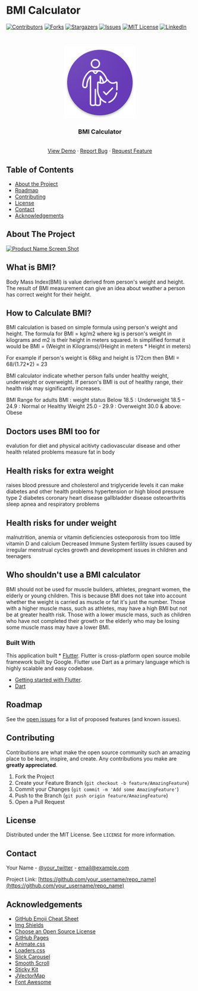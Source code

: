 # BMI Calculator
<!-- PROJECT SHIELDS -->
<!--
*** I'm using markdown "reference style" links for readability.
*** Reference links are enclosed in brackets [ ] instead of parentheses ( ).
*** See the bottom of this document for the declaration of the reference variables
*** for contributors-url, forks-url, etc. This is an optional, concise syntax you may use.
*** https://www.markdownguide.org/basic-syntax/#reference-style-links
-->
[![Contributors][contributors-shield]][contributors-url]
[![Forks][forks-shield]][forks-url]
[![Stargazers][stars-shield]][stars-url]
[![Issues][issues-shield]][issues-url]
[![MIT License][license-shield]][license-url]
[![LinkedIn][linkedin-shield]][linkedin-url]



<!-- PROJECT LOGO -->
<br />
<p align="center">
  <a href="https://github.com/Fenil-Nividata/FlutterBMI/blob/master/">
    <img src="ic_launcher.png">
  </a>

  <h3 align="center">BMI Calculator</h3>

  <p align="center">
    <br />
    <a href="https://play.google.com/store/apps/details?id=com.nividata.bmi_calculator&hl=en">View Demo</a>
    ·
    <a href="https://github.com/Fenil-Nividata/FlutterBMI/issues">Report Bug</a>
    ·
    <a href="https://github.com/Fenil-Nividata/FlutterBMI/issues">Request Feature</a>
  </p>
</p>



<!-- TABLE OF CONTENTS -->
## Table of Contents

* [About the Project](#about-the-project)
* [Roadmap](#roadmap)
* [Contributing](#contributing)
* [License](#license)
* [Contact](#contact)
* [Acknowledgements](#acknowledgements)


<!-- ABOUT THE PROJECT -->
## About The Project

[![Product Name Screen Shot][product-screenshot]](https://example.com)

## What is BMI?
Body Mass Index(BMI) is value derived from person's weight and height. The result of BMI measurement can give an idea about weather a person has correct weight for
their height.

## How to Calculate BMI?
BMI calculation is based on simple formula using person's weight and height.
The formula for BMI = kg/m2 where kg is person's weight in kilograms and m2 is their height in meters squared. In simplified format it would be
BMI = (Weight in Kilograms)/(Height in meters * Height in meters)

For example if person's weight is 68kg and height is 172cm then
BMI = 68/(1.72*2) = 23

BMI calculator indicate whether person falls under healthy weight, underweight or overweight. If person's BMI is out of healthy range, their health
risk may significantly increases.

BMI Range for adults
BMI : weight status
Below 18.5 : Underweight
18.5 – 24.9 : Normal or Healthy Weight
25.0 - 29.9 : Overweight
30.0 & above: Obese

## Doctors uses BMI too for
evalution for diet and physical acitivty
cadiovascular disease and other health related problems
measure fat in body

## Health risks for extra weight
raises blood pressure and cholesterol and triglyceride levels
it can make diabetes and other health problems
hypertension or high blood pressure
type 2 diabetes
coronary heart disease
gallbladder disease
osteoarthritis
sleep apnea and respiratory problems

## Health risks for under weight
malnutrition, anemia or vitamin deficiencies
osteoporosis from too little vitamin D and calcium
Decreased Immune System
fertility issues caused by irregular menstrual cycles
growth and development issues in children and teenagers

## Who shouldn't use a BMI calculator
BMI should not be used for muscle builders, athletes, pregnant women, the elderly or young children.
This is because BMI does not take into account whether the weight is carried as muscle or fat it's just the number. Those with a higher muscle mass, such as athletes, may have a high BMI but not be at greater health risk. Those with a lower muscle mass, such as children who have not completed their growth or the elderly who may be losing some muscle mass may have a lower BMI.

### Built With
This application built * [Flutter](https://flutter.dev/). Flutter is cross-platform open source mobile framework built by Google. Flutter use Dart as a primary language which is highly scalable and easy codebase.
* [Getting started with Flutter](https://flutter.dev/docs).
* [Dart](https://dart.dev/)

<!-- ROADMAP -->
## Roadmap

See the [open issues](https://github.com/othneildrew/Best-README-Template/issues) for a list of proposed features (and known issues).


<!-- CONTRIBUTING -->
## Contributing

Contributions are what make the open source community such an amazing place to be learn, inspire, and create. Any contributions you make are **greatly appreciated**.

1. Fork the Project
2. Create your Feature Branch (`git checkout -b feature/AmazingFeature`)
3. Commit your Changes (`git commit -m 'Add some AmazingFeature'`)
4. Push to the Branch (`git push origin feature/AmazingFeature`)
5. Open a Pull Request



<!-- LICENSE -->
## License

Distributed under the MIT License. See `LICENSE` for more information.



<!-- CONTACT -->
## Contact

Your Name - [@your_twitter](https://twitter.com/your_username) - email@example.com

Project Link: [https://github.com/your_username/repo_name](https://github.com/your_username/repo_name)



<!-- ACKNOWLEDGEMENTS -->
## Acknowledgements
* [GitHub Emoji Cheat Sheet](https://www.webpagefx.com/tools/emoji-cheat-sheet)
* [Img Shields](https://shields.io)
* [Choose an Open Source License](https://choosealicense.com)
* [GitHub Pages](https://pages.github.com)
* [Animate.css](https://daneden.github.io/animate.css)
* [Loaders.css](https://connoratherton.com/loaders)
* [Slick Carousel](https://kenwheeler.github.io/slick)
* [Smooth Scroll](https://github.com/cferdinandi/smooth-scroll)
* [Sticky Kit](http://leafo.net/sticky-kit)
* [JVectorMap](http://jvectormap.com)
* [Font Awesome](https://fontawesome.com)





<!-- MARKDOWN LINKS & IMAGES -->
<!-- https://www.markdownguide.org/basic-syntax/#reference-style-links -->
[contributors-shield]: https://img.shields.io/github/contributors/othneildrew/Best-README-Template.svg?style=flat-square
[contributors-url]: https://github.com/othneildrew/Best-README-Template/graphs/contributors
[forks-shield]: https://img.shields.io/github/forks/othneildrew/Best-README-Template.svg?style=flat-square
[forks-url]: https://github.com/othneildrew/Best-README-Template/network/members
[stars-shield]: https://img.shields.io/github/stars/othneildrew/Best-README-Template.svg?style=flat-square
[stars-url]: https://github.com/othneildrew/Best-README-Template/stargazers
[issues-shield]: https://img.shields.io/github/issues/othneildrew/Best-README-Template.svg?style=flat-square
[issues-url]: https://github.com/othneildrew/Best-README-Template/issues
[license-shield]: https://img.shields.io/github/license/othneildrew/Best-README-Template.svg?style=flat-square
[license-url]: https://github.com/othneildrew/Best-README-Template/blob/master/LICENSE.txt
[linkedin-shield]: https://img.shields.io/badge/-LinkedIn-black.svg?style=flat-square&logo=linkedin&colorB=555
[linkedin-url]: https://linkedin.com/in/othneildrew
[product-screenshot]: images/screenshot.png
